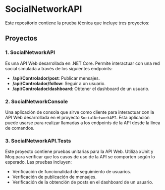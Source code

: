 # SocialNetworkAPI

Este repositorio contiene la prueba técnica que incluye tres proyectos:

## Proyectos

### 1. SocialNetworkAPI

Es una API Web desarrollada en .NET Core. Permite interactuar con una red social simulada a través de los siguientes endpoints:
- **/api/Controlador/post**: Publicar mensajes.
- **/api/Controlador/follow**: Seguir a un usuario.
- **/api/Controlador/dashboard**: Obtener el dashboard de un usuario.

### 2. SocialNetworkConsole

Una aplicación de consola que sirve como cliente para interactuar con la API Web desarrollada en el proyecto `SocialNetworkAPI`. Esta aplicación puede usarse para realizar llamadas a los endpoints de la API desde la línea de comandos.

### 3. SocialNetworkAPI.Tests

Este proyecto contiene pruebas unitarias para la API Web. Utiliza xUnit y Moq para verificar que los casos de uso de la API se comporten según lo esperado. Las pruebas incluyen:
- Verificación de funcionalidad de seguimiento de usuarios.
- Verificación de publicación de mensajes.
- Verificación de la obtención de posts en el dashboard de un usuario.
